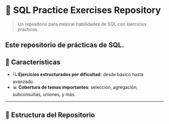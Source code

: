 # 🐘 SQL Practice Exercises Repository
> Un repositorio para mejorar habilidades de SQL con ejercicios prácticos.

Este repositorio de prácticas de **SQL**. 
---
## 🌟 Características

- 🔍 **Ejercicios estructurados por dificultad**: desde básico hasta avanzado.
- 📊 **Cobertura de temas importantes**: selección, agregación, subconsultas, uniones, y más.
---
## 📂 Estructura del Repositorio

